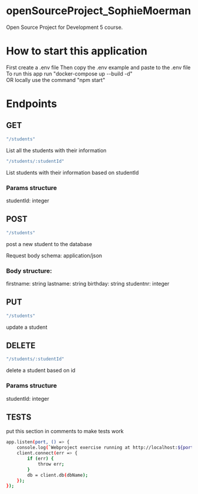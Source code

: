 
# openSourceProject_SophieMoerman
<p >Open Source Project for Development 5 course. <br>
</p>

# How to start this application
<p >First create a .env file Then copy the .env example and paste to the .env file <br>
To run this app run "docker-compose up --build -d" <br>
OR locally use the command "npm start"
</p>

# Endpoints

## **GET**
```bash
"/students" 
```
List all the students with their information

```bash
"/students/:studentId" 
```
List students with their information based on studentId

### **Params structure**

studentId: integer


## **POST**
```bash
"/students" 
```

post a new student to the database

Request body schema: application/json

### **Body structure:**

firstname: string lastname: string birthday: string studentnr: integer

## **PUT**
```bash
"/students" 
```
update a student


## **DELETE**
```bash
"/students/:studentId" 
```
delete a student based on id

### **Params structure**

studentId: integer

## **TESTS**

put this section in comments to make tests work

```bash
app.listen(port, () => {
    console.log(`Webproject exercise running at http://localhost:${port}`);
    client.connect(err => {
        if (err) {
            throw err;
        }
        db = client.db(dbName);
    });
});
```


